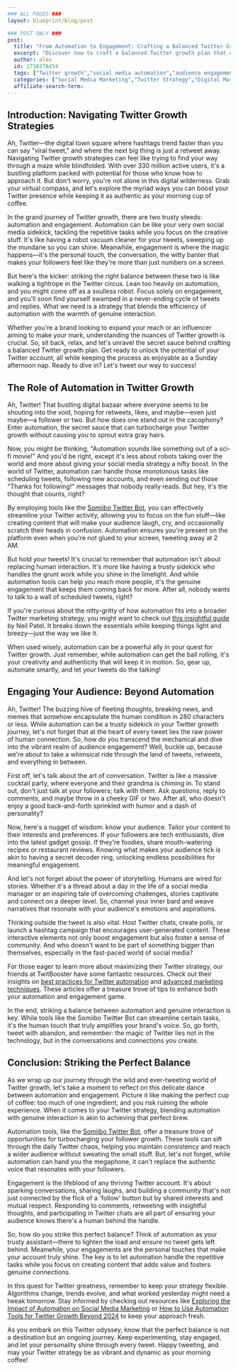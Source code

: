 ```yaml
---
### ALL PAGES ###
layout: blueprint/blog/post

### POST ONLY ###
post:
  title: "From Automation to Engagement: Crafting a Balanced Twitter Growth Plan"
  excerpt: "Discover how to craft a balanced Twitter growth plan that combines automation with genuine engagement to boost your online presence."
  author: alex
  id: 1730278454
  tags: ["Twitter growth","social media automation","audience engagement","Twitter strategy"]
  categories: ["Social Media Marketing","Twitter Strategy","Digital Marketing"]
  affiliate-search-term: 
---
```


## Introduction: Navigating Twitter Growth Strategies

Ah, Twitter—the digital town square where hashtags trend faster than you can say "viral tweet," and where the next big thing is just a retweet away. Navigating Twitter growth strategies can feel like trying to find your way through a maze while blindfolded. With over 330 million active users, it's a bustling platform packed with potential for those who know how to approach it. But don't worry, you're not alone in this digital wilderness. Grab your virtual compass, and let's explore the myriad ways you can boost your Twitter presence while keeping it as authentic as your morning cup of coffee.

In the grand journey of Twitter growth, there are two trusty steeds: automation and engagement. Automation can be like your very own social media sidekick, tackling the repetitive tasks while you focus on the creative stuff. It's like having a robot vacuum cleaner for your tweets, sweeping up the mundane so you can shine. Meanwhile, engagement is where the magic happens—it's the personal touch, the conversation, the witty banter that makes your followers feel like they're more than just numbers on a screen. 

But here's the kicker: striking the right balance between these two is like walking a tightrope in the Twitter circus. Lean too heavily on automation, and you might come off as a soulless robot. Focus solely on engagement, and you'll soon find yourself swamped in a never-ending cycle of tweets and replies. What we need is a strategy that blends the efficiency of automation with the warmth of genuine interaction. 

Whether you're a brand looking to expand your reach or an influencer aiming to make your mark, understanding the nuances of Twitter growth is crucial. So, sit back, relax, and let's unravel the secret sauce behind crafting a balanced Twitter growth plan. Get ready to unlock the potential of your Twitter account, all while keeping the process as enjoyable as a Sunday afternoon nap. Ready to dive in? Let's tweet our way to success!

## The Role of Automation in Twitter Growth

Ah, Twitter! That bustling digital bazaar where everyone seems to be shouting into the void, hoping for retweets, likes, and maybe—even just maybe—a follower or two. But how does one stand out in the cacophony? Enter automation, the secret sauce that can turbocharge your Twitter growth without causing you to sprout extra gray hairs.

Now, you might be thinking, "Automation sounds like something out of a sci-fi movie!" And you'd be right, except it's less about robots taking over the world and more about giving your social media strategy a nifty boost. In the world of Twitter, automation can handle those monotonous tasks like scheduling tweets, following new accounts, and even sending out those "Thanks for following!" messages that nobody really reads. But hey, it's the thought that counts, right?

By employing tools like the [Somiibo Twitter Bot](https://somiibo.com/platforms/twitter-bot), you can effectively streamline your Twitter activity, allowing you to focus on the fun stuff—like creating content that will make your audience laugh, cry, and occasionally scratch their heads in confusion. Automation ensures you're present on the platform even when you're not glued to your screen, tweeting away at 2 AM.

But hold your tweets! It's crucial to remember that automation isn't about replacing human interaction. It's more like having a trusty sidekick who handles the grunt work while you shine in the limelight. And while automation tools can help you reach more people, it's the genuine engagement that keeps them coming back for more. After all, nobody wants to talk to a wall of scheduled tweets, right?



If you're curious about the nitty-gritty of how automation fits into a broader Twitter marketing strategy, you might want to check out [this insightful guide](https://neilpatel.com/blog/twitter-marketing-guide/) by Neil Patel. It breaks down the essentials while keeping things light and breezy—just the way we like it.

When used wisely, automation can be a powerful ally in your quest for Twitter growth. Just remember, while automation can get the ball rolling, it's your creativity and authenticity that will keep it in motion. So, gear up, automate smartly, and let your tweets do the talking!

## Engaging Your Audience: Beyond Automation

Ah, Twitter! The buzzing hive of fleeting thoughts, breaking news, and memes that somehow encapsulate the human condition in 280 characters or less. While automation can be a trusty sidekick in your Twitter growth journey, let's not forget that at the heart of every tweet lies the raw power of human connection. So, how do you transcend the mechanical and dive into the vibrant realm of audience engagement? Well, buckle up, because we're about to take a whimsical ride through the land of tweets, retweets, and everything in between.

First off, let's talk about the art of conversation. Twitter is like a massive cocktail party, where everyone and their grandma is chiming in. To stand out, don't just talk at your followers; talk with them. Ask questions, reply to comments, and maybe throw in a cheeky GIF or two. After all, who doesn't enjoy a good back-and-forth sprinkled with humor and a dash of personality?

Now, here's a nugget of wisdom: know your audience. Tailor your content to their interests and preferences. If your followers are tech enthusiasts, dive into the latest gadget gossip. If they're foodies, share mouth-watering recipes or restaurant reviews. Knowing what makes your audience tick is akin to having a secret decoder ring, unlocking endless possibilities for meaningful engagement.

And let's not forget about the power of storytelling. Humans are wired for stories. Whether it's a thread about a day in the life of a social media manager or an inspiring tale of overcoming challenges, stories captivate and connect on a deeper level. So, channel your inner bard and weave narratives that resonate with your audience's emotions and aspirations.

Thinking outside the tweet is also vital. Host Twitter chats, create polls, or launch a hashtag campaign that encourages user-generated content. These interactive elements not only boost engagement but also foster a sense of community. And who doesn't want to be part of something bigger than themselves, especially in the fast-paced world of social media?

For those eager to learn more about maximizing their Twitter strategy, our friends at TwitBooster have some fantastic resources. Check out their insights on [best practices for Twitter automation](https://twitbooster.com/blog/what-are-the-best-practices-for-twitter-automation) and [advanced marketing techniques](https://twitbooster.com/blog/beyond-basics-advanced-twitter-marketing-techniques-for-2024). These articles offer a treasure trove of tips to enhance both your automation and engagement game.

In the end, striking a balance between automation and genuine interaction is key. While tools like the Somiibo Twitter Bot can streamline certain tasks, it's the human touch that truly amplifies your brand's voice. So, go forth, tweet with abandon, and remember: the magic of Twitter lies not in the technology, but in the conversations and connections you create.

## Conclusion: Striking the Perfect Balance

As we wrap up our journey through the wild and ever-tweeting world of Twitter growth, let's take a moment to reflect on this delicate dance between automation and engagement. Picture it like making the perfect cup of coffee: too much of one ingredient, and you risk ruining the whole experience. When it comes to your Twitter strategy, blending automation with genuine interaction is akin to achieving that perfect brew.

Automation tools, like the [Somiibo Twitter Bot](https://twitbooster.com/blog/unlocking-twitter-success-how-to-grow-your-account-with-somiibo), offer a treasure trove of opportunities for turbocharging your follower growth. These tools can sift through the daily Twitter chaos, helping you maintain consistency and reach a wider audience without sweating the small stuff. But, let's not forget, while automation can hand you the megaphone, it can't replace the authentic voice that resonates with your followers. 



Engagement is the lifeblood of any thriving Twitter account. It's about sparking conversations, sharing laughs, and building a community that's not just connected by the flick of a 'follow' button but by shared interests and mutual respect. Responding to comments, retweeting with insightful thoughts, and participating in Twitter chats are all part of ensuring your audience knows there's a human behind the handle.

So, how do you strike this perfect balance? Think of automation as your trusty assistant—there to lighten the load and ensure no tweet gets left behind. Meanwhile, your engagements are the personal touches that make your account truly shine. The key is to let automation handle the repetitive tasks while you focus on creating content that adds value and fosters genuine connections. 

In this quest for Twitter greatness, remember to keep your strategy flexible. Algorithms change, trends evolve, and what worked yesterday might need a tweak tomorrow. Stay informed by checking out resources like [Exploring the Impact of Automation on Social Media Marketing](https://twitbooster.com/blog/exploring-the-impact-of-automation-on-social-media-marketing) or [How to Use Automation Tools for Twitter Growth Beyond 2024](https://twitbooster.com/blog/how-to-use-automation-tools-for-twitter-growth-beyond-2024) to keep your approach fresh.

As you embark on this Twitter odyssey, know that the perfect balance is not a destination but an ongoing journey. Keep experimenting, stay engaged, and let your personality shine through every tweet. Happy tweeting, and may your Twitter strategy be as vibrant and dynamic as your morning coffee!
